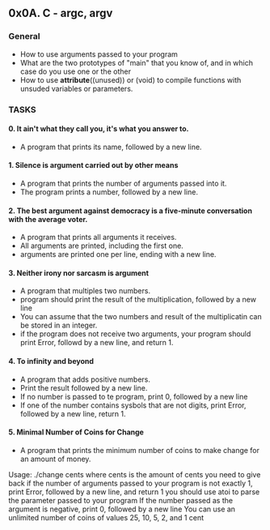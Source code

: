 ## 0x0A. C - argc, argv

### General
* How to use arguments passed to your program
* What are the two prototypes of "main" that you know of, and in which case do you use one or the other
* How to use __attribute__((unused)) or (void) to compile functions with unsuded variables or parameters.


### TASKS

#### 0. It ain't what they call you, it's what you answer to.
* A program that prints its name, followed by a new line.

#### 1. Silence is argument carried out by other means
* A program that prints the number of arguments passed into it.
* The program prints a number, followed by a new line.

#### 2. The best argument against democracy is a five-minute conversation with the average voter.
* A program that prints all arguments it receives.
* All arguments are printed, including the first one.
* arguments are printed one per line, ending with a new line.

#### 3. Neither irony nor sarcasm is argument
* A program that multiples two numbers.
* program should print the result of the multiplication, followed by a new line
* You can assume that the two numbers and result of the multiplicatin can be stored in an integer.
* if the program does not receive two arguments, your program should print Error, followd by a new line, and return 1.

#### 4. To infinity and beyond
* A program that adds positive numbers.
* Print the result followed by a new line.
* If no number is passed to te program, print 0, followed by a new line
* If one of the number contains sysbols that are not digits, print Error, followed by a new line, return 1.

#### 5. Minimal Number of Coins for Change
* A program that prints the minimum number of coins to make change for an amount of money.

Usage: ./change cents
where cents is the amount of cents you need to give back
if the number of arguments passed to your program is not exactly 1, print Error, followed by a new line, and return 1
you should use atoi to parse the parameter passed to your program
If the number passed as the argument is negative, print 0, followed by a new line
You can use an unlimited number of coins of values 25, 10, 5, 2, and 1 cent
